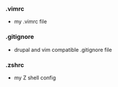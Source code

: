 ### .vimrc
- my .vimrc file

### .gitignore
- drupal and vim compatible .gitignore file

### .zshrc
- my Z shell config
